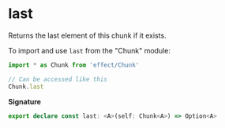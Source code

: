 # last

Returns the last element of this chunk if it exists.

To import and use `last` from the "Chunk" module:

```ts
import * as Chunk from 'effect/Chunk'

// Can be accessed like this
Chunk.last
```

**Signature**

```ts
export declare const last: <A>(self: Chunk<A>) => Option<A>
```
